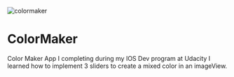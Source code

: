 ![colormaker](https://cloud.githubusercontent.com/assets/19356639/18487830/9320187c-79ab-11e6-8870-7912c50cea7a.png)
# ColorMaker
Color Maker App I completing during my IOS Dev program at Udacity 
I learned how to implement 3 sliders to create a mixed color in an imageView.
